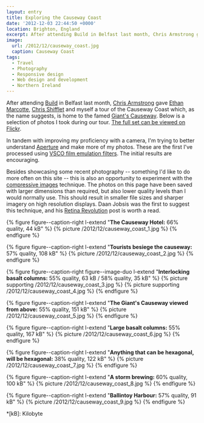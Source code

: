 ```yaml
---
layout: entry
title: Exploring the Causeway Coast
date: '2012-12-03 22:44:50 +0000'
location: Brighton, England
excerpt: After attending Build in Belfast last month, Chris Armstrong gave Ethan Marcotte, Chris Shifflet and myself a tour of the Causeway Coast which, as the name suggests, is home to the famed Giant's Causeway.
image:
  url: /2012/12/causeway_coast.jpg
  caption: Causeway Coast
tags:
  - Travel
  - Photography
  - Responsive design
  - Web design and development
  - Northern Ireland
---
```

After attending [Build][1] in Belfast last month, [Chris Armstrong][2] gave [Ethan Marcotte][3], [Chris Shifflet][4] and myself a tour of the Causeway Coast which, as the name suggests, is home to the famed [Giant's Causeway][5]. Below is a selection of photos I took during our tour. [The full set can be viewed on Flickr][6].

In tandem with improving my proficiency with a camera, I'm trying to better understand [Aperture][7] and make more of my photos. These are the first I've processed using [VSCO film emulation filters][8]. The initial results are encouraging.

Besides showcasing some recent photography -- something I'd like to do more often on this site -- this is also an opportunity to experiment with the [compressive images][9] technique. The photos on this page have been saved with larger dimensions than required, but also lower quality levels than I would normally use. This should result in smaller file sizes and sharper imagery on high resolution displays. Daan Jobsis was the first to suggest this technique, and his [Retina Revolution][10] post is worth a read.

{% figure figure--caption-right l-extend "**The Causeway Hotel:** 66% quality, 44 kB" %}
{% picture /2012/12/causeway_coast_1.jpg %}
{% endfigure %}

{% figure figure--caption-right l-extend "**Tourists besiege the causeway:** 57% quality, 108 kB" %}
{% picture /2012/12/causeway_coast_2.jpg %}
{% endfigure %}

{% figure figure--caption-right figure--image-duo l-extend "**Interlocking basalt columns:** 55% quality, 63 kB / 58% quality, 35 kB" %}
{% picture supporting /2012/12/causeway_coast_3.jpg %}
{% picture supporting /2012/12/causeway_coast_4.jpg %}
{% endfigure %}

{% figure figure--caption-right l-extend "**The Giant's Causeway viewed from above:** 55% quality, 151 kB" %}
{% picture /2012/12/causeway_coast_5.jpg %}
{% endfigure %}

{% figure figure--caption-right l-extend "**Large basalt columns:** 55% quality, 167 kB" %}
{% picture /2012/12/causeway_coast_6.jpg %}
{% endfigure %}

{% figure figure--caption-right l-extend "**Anything that can be hexagonal, will be hexagonal:** 38% quality, 122 kB" %}
{% picture /2012/12/causeway_coast_7.jpg %}
{% endfigure %}

{% figure figure--caption-right l-extend "**A storm brewing:** 60% quality, 100 kB" %}
{% picture /2012/12/causeway_coast_8.jpg %}
{% endfigure %}

{% figure figure--caption-right l-extend "**Ballintoy Harbour:** 57% quality, 91 kB" %}
{% picture /2012/12/causeway_coast_9.jpg %}
{% endfigure %}

[1]: http://2012.buildconf.com/
[2]: http://chris-armstrong.com/
[3]: http://ethanmarcotte.com/
[4]: http://shiflett.org/
[5]: https://en.wikipedia.org/wiki/Giants_Causeway
[6]: https://www.flickr.com/photos/paulrobertlloyd/sets/72157632145059113/
[7]: http://www.apple.com/aperture/
[8]: http://visualsupply.co/film/01/aperture3
[9]: http://www.filamentgroup.com/lab/rwd_img_compression/
[10]: http://blog.netvlies.nl/design-interactie/retina-revolution/

*[kB]: Kilobyte
